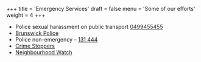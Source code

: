 +++
title = 'Emergency Services'
draft = false
menu = 'Some of our efforts'
weight = 4
+++

- Police sexual harassment on public transport [0499455455](tel:0499455455)
- [Brunswick Police](https://www.police.vic.gov.au/brunswick-police-station)
- Police non-emergency – [131 444](tel:131444)
- [Crime Stoppers](https://www.crimestoppersvic.com.au/)
- [Neighbourhood Watch](https://nhw.com.au/)
